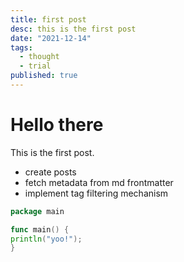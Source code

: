 ```yaml
---
title: first post
desc: this is the first post
date: "2021-12-14"
tags:
  - thought
  - trial
published: true
---
```


# Hello there

This is the first post.

- create posts
- fetch metadata from md frontmatter
- implement tag filtering mechanism

```go
package main

func main() {
println("yoo!");
}
```
